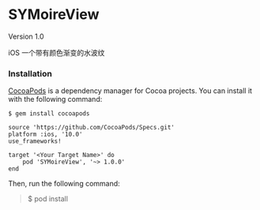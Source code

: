 # SYMoireView
Version 1.0 

iOS 一个带有颜色渐变的水波纹

> 
### Installation
[CocoaPods](https://cocoapods.org/) is a dependency manager for Cocoa projects. You can install it with the following command:
```
$ gem install cocoapods
```

```
source 'https://github.com/CocoaPods/Specs.git'
platform :ios, '10.0'
use_frameworks!

target '<Your Target Name>' do
    pod 'SYMoireView', '~> 1.0.0'
end
```
Then, run the following command:
> $ pod install
